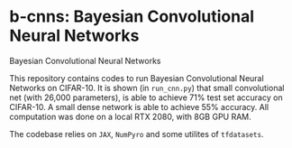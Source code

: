 # b-cnns: Bayesian Convolutional Neural Networks
Bayesian Convolutional Neural Networks

This repository contains codes to run Bayesian Convolutional Neural Networks on CIFAR-10. It is shown (in `run_cnn.py`) that small convolutional net (with 26,000 parameters), is able to achieve 71% test set accuracy on CIFAR-10. A small dense network is able to achieve 55% accuracy. All computation was done on a local RTX 2080, with 8GB GPU RAM.

The codebase relies on `JAX`, `NumPyro` and some utilites of `tfdatasets`.
